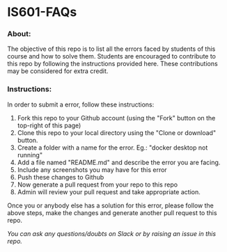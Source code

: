 # IS601-FAQs

### About:
The objective of this repo is to list all the errors faced by students of this course and how to solve them. Students are encouraged to contribute to this repo by following the instructions provided here. These contributions may be considered for extra credit.

### Instructions:

In order to submit a error, follow these instructions:
1. Fork this repo to your Github account (using the "Fork" button on the top-right of this page)
1. Clone this repo to your local directory using the "Clone or download" button.
1. Create a folder with a name for the error. Eg.: "docker desktop not running"
1. Add a file named "README.md" and describe the error you are facing.
1. Include any screenshots you may have for this error
1. Push these changes to Github
1. Now generate a pull request from your repo to this repo
1. Admin will review your pull request and take appropriate action.


Once you or anybody else has a solution for this error, please follow the above steps, make the changes and generate another pull request to this repo.

*You can ask any questions/doubts on Slack or by raising an issue in this repo.*
